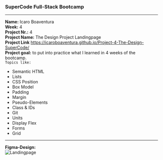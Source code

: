 ### SuperCode Full-Stack Bootcamp 
****
**Name:** Icaro Boaventura  
 **Week:** 4  
 **Project Nr.:** 4  
 **Project Name:** The Design Project Landingpage  
 **Project Link** https://icaroboaventura.github.io/Project-4-The-Design-SuperCode/  
 **Project goal:** to put into practice what I learned in 4 weeks of the bootcamp.  
`Topics like:`  
- Semantic HTML
- Lists
- CSS Position
- Box Model
- Padding
- Margin
- Pseudo-Elements
- Class & IDs
- Git
- Units
- Display Flex
- Forms
- Grid
****
**Figma-Design:**  
![Landingpage](https://github.com/icaroboaventura/Project-4-The-Design-SuperCode/assets/82503851/457cd35a-ff80-4729-a9f2-3eaba8318e0d)
